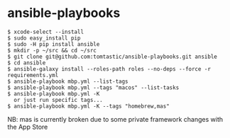 # ansible-playbooks

```
$ xcode-select --install
$ sudo easy_install pip
$ sudo -H pip install ansible
$ mkdir -p ~/src && cd ~/src
$ git clone git@github.com:tomtastic/ansible-playbooks.git ansible
$ cd ansible
$ ansible-galaxy install --roles-path roles --no-deps --force -r requirements.yml
$ ansible-playbook mbp.yml --list-tags
$ ansible-playbook mbp.yml --tags "macos" --list-tasks
$ ansible-playbook mbp.yml -K
  or just run specific tags...
$ ansible-playbook mbp.yml -K --tags "homebrew,mas"
```

NB: mas is currently broken due to some private framework changes with the App Store

